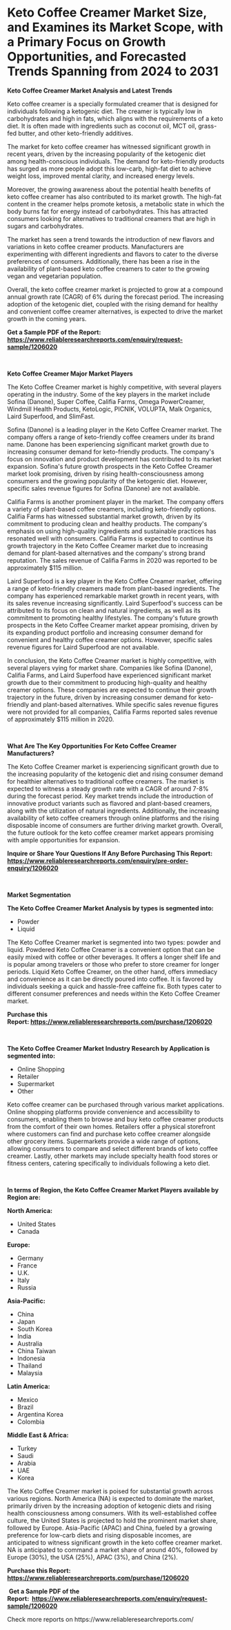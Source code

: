 <p><h1>Keto Coffee Creamer Market Size, and Examines its Market Scope, with a Primary Focus on Growth Opportunities, and Forecasted Trends Spanning from 2024 to 2031</h1></p><p><strong>Keto Coffee Creamer Market Analysis and Latest Trends</strong></p>
<p><p>Keto coffee creamer is a specially formulated creamer that is designed for individuals following a ketogenic diet. The creamer is typically low in carbohydrates and high in fats, which aligns with the requirements of a keto diet. It is often made with ingredients such as coconut oil, MCT oil, grass-fed butter, and other keto-friendly additives.</p><p>The market for keto coffee creamer has witnessed significant growth in recent years, driven by the increasing popularity of the ketogenic diet among health-conscious individuals. The demand for keto-friendly products has surged as more people adopt this low-carb, high-fat diet to achieve weight loss, improved mental clarity, and increased energy levels.</p><p>Moreover, the growing awareness about the potential health benefits of keto coffee creamer has also contributed to its market growth. The high-fat content in the creamer helps promote ketosis, a metabolic state in which the body burns fat for energy instead of carbohydrates. This has attracted consumers looking for alternatives to traditional creamers that are high in sugars and carbohydrates.</p><p>The market has seen a trend towards the introduction of new flavors and variations in keto coffee creamer products. Manufacturers are experimenting with different ingredients and flavors to cater to the diverse preferences of consumers. Additionally, there has been a rise in the availability of plant-based keto coffee creamers to cater to the growing vegan and vegetarian population.</p><p>Overall, the keto coffee creamer market is projected to grow at a compound annual growth rate (CAGR) of 6% during the forecast period. The increasing adoption of the ketogenic diet, coupled with the rising demand for healthy and convenient coffee creamer alternatives, is expected to drive the market growth in the coming years.</p></p>
<p><strong>Get a Sample PDF of the Report:&nbsp; <a href="https://www.reliableresearchreports.com/enquiry/request-sample/1206020">https://www.reliableresearchreports.com/enquiry/request-sample/1206020</a></strong></p>
<p>&nbsp;</p>
<p><strong>Keto Coffee Creamer Major Market Players</strong></p>
<p><p>The Keto Coffee Creamer market is highly competitive, with several players operating in the industry. Some of the key players in the market include Sofina (Danone), Super Coffee, Califia Farms, Omega PowerCreamer, Windmill Health Products, KetoLogic, PICNIK, VOLUPTA, Malk Organics, Laird Superfood, and SlimFast.</p><p>Sofina (Danone) is a leading player in the Keto Coffee Creamer market. The company offers a range of keto-friendly coffee creamers under its brand name. Danone has been experiencing significant market growth due to increasing consumer demand for keto-friendly products. The company's focus on innovation and product development has contributed to its market expansion. Sofina's future growth prospects in the Keto Coffee Creamer market look promising, driven by rising health-consciousness among consumers and the growing popularity of the ketogenic diet. However, specific sales revenue figures for Sofina (Danone) are not available.</p><p>Califia Farms is another prominent player in the market. The company offers a variety of plant-based coffee creamers, including keto-friendly options. Califia Farms has witnessed substantial market growth, driven by its commitment to producing clean and healthy products. The company's emphasis on using high-quality ingredients and sustainable practices has resonated well with consumers. Califia Farms is expected to continue its growth trajectory in the Keto Coffee Creamer market due to increasing demand for plant-based alternatives and the company's strong brand reputation. The sales revenue of Califia Farms in 2020 was reported to be approximately $115 million.</p><p>Laird Superfood is a key player in the Keto Coffee Creamer market, offering a range of keto-friendly creamers made from plant-based ingredients. The company has experienced remarkable market growth in recent years, with its sales revenue increasing significantly. Laird Superfood's success can be attributed to its focus on clean and natural ingredients, as well as its commitment to promoting healthy lifestyles. The company's future growth prospects in the Keto Coffee Creamer market appear promising, driven by its expanding product portfolio and increasing consumer demand for convenient and healthy coffee creamer options. However, specific sales revenue figures for Laird Superfood are not available.</p><p>In conclusion, the Keto Coffee Creamer market is highly competitive, with several players vying for market share. Companies like Sofina (Danone), Califia Farms, and Laird Superfood have experienced significant market growth due to their commitment to producing high-quality and healthy creamer options. These companies are expected to continue their growth trajectory in the future, driven by increasing consumer demand for keto-friendly and plant-based alternatives. While specific sales revenue figures were not provided for all companies, Califia Farms reported sales revenue of approximately $115 million in 2020.</p></p>
<p>&nbsp;</p>
<p><strong>What Are The Key Opportunities For Keto Coffee Creamer Manufacturers?</strong></p>
<p><p>The Keto Coffee Creamer market is experiencing significant growth due to the increasing popularity of the ketogenic diet and rising consumer demand for healthier alternatives to traditional coffee creamers. The market is expected to witness a steady growth rate with a CAGR of around 7-8% during the forecast period. Key market trends include the introduction of innovative product variants such as flavored and plant-based creamers, along with the utilization of natural ingredients. Additionally, the increasing availability of keto coffee creamers through online platforms and the rising disposable income of consumers are further driving market growth. Overall, the future outlook for the keto coffee creamer market appears promising with ample opportunities for expansion.</p></p>
<p><strong>Inquire or Share Your Questions If Any Before Purchasing This Report: <a href="https://www.reliableresearchreports.com/enquiry/pre-order-enquiry/1206020">https://www.reliableresearchreports.com/enquiry/pre-order-enquiry/1206020</a></strong></p>
<p>&nbsp;</p>
<p><strong>Market Segmentation</strong></p>
<p><strong>The Keto Coffee Creamer Market Analysis by types is segmented into:</strong></p>
<p><ul><li>Powder</li><li>Liquid</li></ul></p>
<p><p>The Keto Coffee Creamer market is segmented into two types: powder and liquid. Powdered Keto Coffee Creamer is a convenient option that can be easily mixed with coffee or other beverages. It offers a longer shelf life and is popular among travelers or those who prefer to store creamer for longer periods. Liquid Keto Coffee Creamer, on the other hand, offers immediacy and convenience as it can be directly poured into coffee. It is favored by individuals seeking a quick and hassle-free caffeine fix. Both types cater to different consumer preferences and needs within the Keto Coffee Creamer market.</p></p>
<p><strong>Purchase this Report:&nbsp;<a href="https://www.reliableresearchreports.com/purchase/1206020">https://www.reliableresearchreports.com/purchase/1206020</a></strong></p>
<p>&nbsp;</p>
<p><strong>The Keto Coffee Creamer Market Industry Research by Application is segmented into:</strong></p>
<p><ul><li>Online Shopping</li><li>Retailer</li><li>Supermarket</li><li>Other</li></ul></p>
<p><p>Keto coffee creamer can be purchased through various market applications. Online shopping platforms provide convenience and accessibility to consumers, enabling them to browse and buy keto coffee creamer products from the comfort of their own homes. Retailers offer a physical storefront where customers can find and purchase keto coffee creamer alongside other grocery items. Supermarkets provide a wide range of options, allowing consumers to compare and select different brands of keto coffee creamer. Lastly, other markets may include specialty health food stores or fitness centers, catering specifically to individuals following a keto diet.</p></p>
<p>&nbsp;</p>
<p><strong>In terms of Region, the Keto Coffee Creamer Market Players available by Region are:</strong></p>
<p>
    <p> <strong> North America: </strong>
        <ul>
            <li>United States</li>
            <li>Canada</li>
        </ul>
        </p> 
    <p> <strong> Europe: </strong>
        <ul>
            <li>Germany</li>
            <li>France</li>
            <li>U.K.</li>
            <li>Italy</li>
            <li>Russia</li>
        </ul>
        </p> 
    <p> <strong> Asia-Pacific: </strong>
        <ul>
            <li>China</li>
            <li>Japan</li>
            <li>South Korea</li>
            <li>India</li>
            <li>Australia</li>
            <li>China Taiwan</li>
            <li>Indonesia</li>
            <li>Thailand</li>
            <li>Malaysia</li>
        </ul>
        </p> 
    <p> <strong> Latin America: </strong>
        <ul>
            <li>Mexico</li>
            <li>Brazil</li>
            <li>Argentina Korea</li>
            <li>Colombia</li>
        </ul>
        </p> 
    <p> <strong> Middle East & Africa: </strong>
        <ul>
            <li>Turkey</li>
            <li>Saudi</li>
            <li>Arabia</li>
            <li>UAE</li>
            <li>Korea</li>
        </ul>
    </p>
    </p>
<p><p>The Keto Coffee Creamer market is poised for substantial growth across various regions. North America (NA) is expected to dominate the market, primarily driven by the increasing adoption of ketogenic diets and rising health consciousness among consumers. With its well-established coffee culture, the United States is projected to hold the prominent market share, followed by Europe. Asia-Pacific (APAC) and China, fueled by a growing preference for low-carb diets and rising disposable incomes, are anticipated to witness significant growth in the keto coffee creamer market. NA is anticipated to command a market share of around 40%, followed by Europe (30%), the USA (25%), APAC (3%), and China (2%).</p></p>
<p><strong>Purchase this Report: <a href="https://www.reliableresearchreports.com/purchase/1206020">https://www.reliableresearchreports.com/purchase/1206020</a></strong></p>
<p>&nbsp;<strong>Get a Sample PDF of the Report:&nbsp;&nbsp;<a href="https://www.reliableresearchreports.com/enquiry/request-sample/1206020">https://www.reliableresearchreports.com/enquiry/request-sample/1206020</a></strong></p>
<p><strong></strong></p>
<p>Check more reports on https://www.reliableresearchreports.com/</p>
